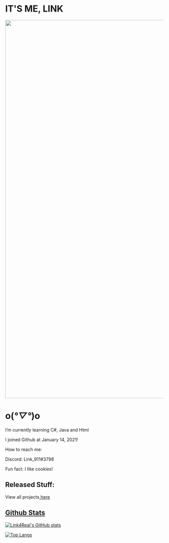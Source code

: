 # IT'S ME, LINK 

<img valign="middle" src="https://i.imgur.com/y5JmwC6.png" width="1200px">

# o(*°▽°*)o

I’m currently learning C#, Java and Html

I joined Github at January 14, 2021!

How to reach me: 

Discord: Link_911#3798

Fun fact: I like cookies!

## Released Stuff:

<p>View all projects<a href="Projects.md"> here</p>

## Github Stats

![Link4Real's GitHub stats](https://github-readme-stats.vercel.app/api?username=link4real&show_icons=true&theme=tokyonight)

[![Top Langs](https://github-readme-stats.vercel.app/api/top-langs/?username=Link4real&theme=tokyonight&langs_count=10)](https://github.com/anuraghazra/github-readme-stats)

